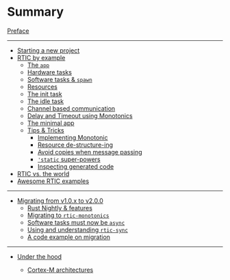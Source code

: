 # Summary

[Preface](./preface.md)

---

- [Starting a new project](./starting_a_project.md)
- [RTIC by example](./by-example.md)
  - [The `app`](./by-example/app.md)
  - [Hardware tasks](./by-example/hardware_tasks.md)
  - [Software tasks & `spawn`](./by-example/software_tasks.md)
  - [Resources](./by-example/resources.md)
  - [The init task](./by-example/app_init.md)
  - [The idle task](./by-example/app_idle.md)
  - [Channel based communication](./by-example/channel.md)
  - [Delay and Timeout using Monotonics](./by-example/delay.md)
  - [The minimal app](./by-example/app_minimal.md)
  - [Tips & Tricks](./by-example/tips/index.md)
    - [Implementing Monotonic](./by-example/tips/monotonic_impl.md)
    - [Resource de-structure-ing](./by-example/tips/destructureing.md)
    - [Avoid copies when message passing](./by-example/tips/indirection.md)
    - [`'static` super-powers](./by-example/tips/static_lifetimes.md)
    - [Inspecting generated code](./by-example/tips/view_code.md)
    <!-- - [Running tasks from RAM](./by-example/tips/from_ram.md) -->
    <!-- - [`#[cfg(..)]` support](./by-example/tips.md) -->
- [RTIC vs. the world](./rtic_vs.md)
- [Awesome RTIC examples](./awesome_rtic.md)

---

- [Migrating from v1.0.x to v2.0.0](./migration_v1_v2.md)
  - [Rust Nightly & features](./migration_v1_v2/nightly.md)
  - [Migrating to `rtic-monotonics`](./migration_v1_v2/monotonics.md)
  - [Software tasks must now be `async`](./migration_v1_v2/async_tasks.md)
  - [Using and understanding `rtic-sync`](./migration_v1_v2/rtic-sync.md)
  - [A code example on migration](./migration_v1_v2/complete_example.md)

---

- [Under the hood](./internals.md)
  - [Cortex-M architectures](./internals/targets.md)
  <!--- [Interrupt configuration](./internals/interrupt-configuration.md)-->
  <!--- [Non-reentrancy](./internals/non-reentrancy.md)-->
  <!--- [Access control](./internals/access.md)-->
  <!--- [Late resources](./internals/late-resources.md)-->
  <!--- [Critical sections](./internals/critical-sections.md)-->
  <!--- [Ceiling analysis](./internals/ceilings.md)-->
  <!--- [Software tasks](./internals/tasks.md)-->
  <!--- [Timer queue](./internals/timer-queue.md)-->

  <!-- - [Defining tasks](./by-example/app_task.md) -->
  <!-- - [Software tasks & `spawn`](./by-example/software_tasks.md)
    - [Message passing & `capacity`](./by-example/message_passing.md)
    - [Task priorities](./by-example/app_priorities.md)
    - [Monotonic & `spawn_{at/after}`](./by-example/monotonic.md) 
  -->